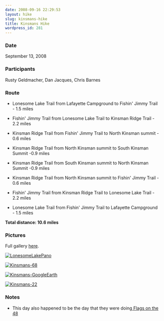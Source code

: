 ```yaml
---
date: 2008-09-16 22:29:53
layout: hike
slug: kinsmans-hike
title: Kinsmans Hike
wordpress_id: 281
---
```


### Date


September 13, 2008
 


### Participants


Rusty Geldmacher, Dan Jacques, Chris Barnes



### Route






  * Lonesome Lake Trail from Lafayette Campground to Fishin' Jimmy Trail - 1.5 miles


  * Fishin' Jimmy Trail from Lonesome Lake Trail to Kinsman Ridge Trail - 2.2 miles


  * Kinsman Ridge Trail from Fishin' Jimmy Trail to North Kinsman summit - 0.6 miles


  * Kinsman Ridge Trail from North Kinsman summit to South Kinsman Summit -0.9 miles


  * Kinsman Ridge Trail from South Kinsman summit to North Kinsman Summit -0.9 miles


  * Kinsman Ridge Trail from North Kinsman summit to Fishin' Jimmy Trail - 0.6 miles


  * Fishin' Jimmy Trail from Kinsman Ridge Trail to Lonesome Lake Trail - 2.2 miles


  * Lonesome Lake Trail from Fishin' Jimmy Trail to Lafayette Campground - 1.5 miles



**Total distance: 10.6 miles**



### Pictures





Full gallery [here](http://www.flickr.com/photos/geldmacher/sets/72157607336308025/).





[![LonesomeLakePano](http://farm4.static.flickr.com/3212/2864630350_6d2a459e4d.jpg)](http://www.flickr.com/photos/geldmacher/2864630350/)





[![Kinsmans-68](http://farm3.static.flickr.com/2341/2864627240_1d8e79e622.jpg)](http://www.flickr.com/photos/geldmacher/2864627240/)





[![Kinsmans-GoogleEarth](http://farm4.static.flickr.com/3021/2863787203_a66e88a9da.jpg)](http://www.flickr.com/photos/geldmacher/2863787203/)





[![Kinsmans-22](http://farm4.static.flickr.com/3072/2864623640_7baf76ee1d.jpg)](http://www.flickr.com/photos/geldmacher/2864623640/)







### Notes






  * This day also happened to be the day that they were doing[ Flags on the 48](http://www.flagsonthe48.org/)



